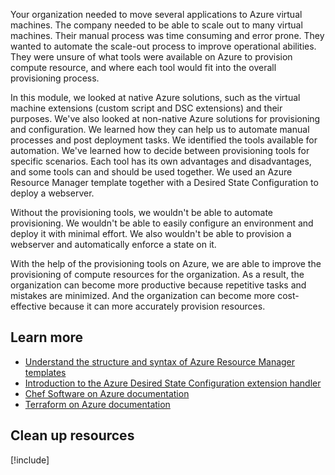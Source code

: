 Your organization needed to move several applications to Azure virtual machines. The company needed to be able to scale out to many virtual machines. Their manual process was time consuming and error prone. They wanted to automate the scale-out process to improve operational abilities. They were unsure of what tools were available on Azure to provision compute resource, and where each tool would fit into the overall provisioning process.

In this module, we looked at native Azure solutions, such as the virtual machine extensions (custom script and DSC extensions) and their purposes. We've also looked at non-native Azure solutions for provisioning and configuration. We learned how they can help us to automate manual processes and post deployment tasks. We identified the tools available for automation. We've learned how to decide between provisioning tools for specific scenarios. Each tool has its own advantages and disadvantages, and some tools can and should be used together. We used an Azure Resource Manager template together with a Desired State Configuration to deploy a webserver.

Without the provisioning tools, we wouldn't be able to automate provisioning. We wouldn't be able to easily configure an environment and deploy it with minimal effort. We also wouldn't be able to provision a webserver and automatically enforce a state on it.

With the help of the provisioning tools on Azure, we are able to improve the provisioning of compute resources for the organization. As a result, the organization can become more productive because repetitive tasks and mistakes are minimized. And the organization can become more cost-effective because it can more accurately provision resources.

## Learn more

- [Understand the structure and syntax of Azure Resource Manager templates](https://docs.microsoft.com/azure/azure-resource-manager/resource-group-authoring-templates)
- [Introduction to the Azure Desired State Configuration extension handler](https://docs.microsoft.com/azure/virtual-machines/extensions/dsc-overview)
- [Chef Software on Azure documentation](https://docs.microsoft.com/azure/chef/)
- [Terraform on Azure documentation](https://docs.microsoft.com/azure/terraform/)

## Clean up resources

[!include[](../../../includes/azure-sandbox-cleanup.md)]

